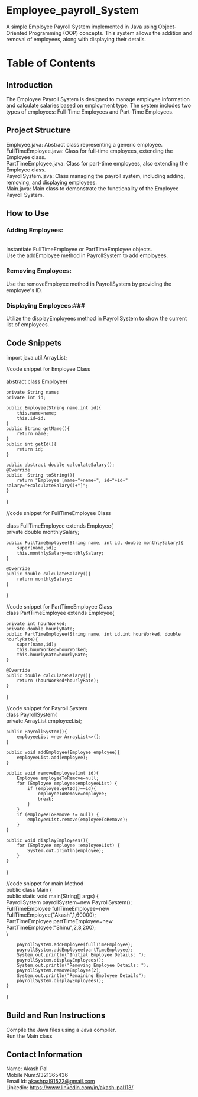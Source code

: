 # Employee_payroll_System
A simple Employee Payroll System implemented in Java using Object-Oriented Programming (OOP) concepts. This system allows the addition and removal of employees, along with displaying their details.

# Table of Contents #
## Introduction ##
The Employee Payroll System is designed to manage employee information and calculate salaries based on employment type. The system includes two types of employees: Full-Time Employees and Part-Time Employees.
## Project Structure ##
Employee.java: Abstract class representing a generic employee.<br>
FullTimeEmployee.java: Class for full-time employees, extending the Employee class. <br>
PartTimeEmployee.java: Class for part-time employees, also extending the Employee class. <br>
PayrollSystem.java: Class managing the payroll system, including adding, removing, and displaying employees. <br>
Main.java: Main class to demonstrate the functionality of the Employee Payroll System. <br>

## How to Use ##

### Adding Employees:
<br>
Instantiate FullTimeEmployee or PartTimeEmployee objects.
<br>
Use the addEmployee method in PayrollSystem to add employees.
<br>

### Removing Employees: ###
Use the removeEmployee method in PayrollSystem by providing the employee's ID.
<br>

### Displaying Employees:###
Utilize the displayEmployees method in PayrollSystem to show the current list of employees.
## Code Snippets ##
import java.util.ArrayList;

//code snippet for Employee Class
<br>
<br>
abstract class Employee{

    private String name;
    private int id;

    public Employee(String name,int id){
        this.name=name;
        this.id=id;
    }
    public String getName(){
        return name;
    }
    public int getId(){
        return id;
    }

    public abstract double calculateSalary();
    @Override
    public  String toString(){
        return "Employee [name="+name+", id="+id+" salary="+calculateSalary()+"]";
    }
}


//code snippet for FullTimeEmployee Class
<br>
<br>
class FullTimeEmployee extends Employee{
<br>
    private double monthlySalary;

    public FullTimeEmployee(String name, int id, double monthlySalary){
        super(name,id);
        this.monthlySalary=monthlySalary;
    }

    @Override
    public double calculateSalary(){
        return monthlySalary;
    }

}

//code snippet for PartTimeEmployee Class
<br>
class PartTimeEmployee extends Employee{

    private int hourWorked;
    private double hourlyRate;
    public PartTimeEmployee(String name, int id,int hourWorked, double hourlyRate){
        super(name,id);
        this.hourWorked=hourWorked;
        this.hourlyRate=hourlyRate;
    }

    @Override
    public double calculateSalary(){
        return (hourWorked*hourlyRate);
    }
}

//code snippet for Payroll System
<br>
class PayrollSystem{
<br>
    private ArrayList<Employee> employeeList;

    public PayrollSystem(){
        employeeList =new ArrayList<>();
    }

    public void addEmployee(Employee employee){
        employeeList.add(employee);
    }

    public void removeEmployee(int id){
        Employee employeeToRemove=null;
        for (Employee employee:employeeList) {
            if (employee.getId()==id){
                employeeToRemove=employee;
                break;
            }
        }
        if (employeeToRemove != null) {
            employeeList.remove(employeeToRemove);
        }
    }

    public void displayEmployees(){
        for (Employee employee :employeeList) {
            System.out.println(employee);
        }
    }
}

//code snippet for main Method
<br>
public class Main {<br>
    public static void main(String[] args) {<br>
        PayrollSystem payrollSystem=new PayrollSystem();<br>
        FullTimeEmployee fullTimeEmployee=new FullTimeEmployee("Akash",1,60000);<br>
        PartTimeEmployee partTimeEmployee=new PartTimeEmployee("Shinu",2,8,200);<br>\

        payrollSystem.addEmployee(fullTimeEmployee);
        payrollSystem.addEmployee(partTimeEmployee);
        System.out.println("Initial Employee Details: ");
        payrollSystem.displayEmployees();
        System.out.println("Removing Employee Details: ");
        payrollSystem.removeEmployee(2);
        System.out.println("Remaining Employee Details");
        payrollSystem.displayEmployees();
    }
}




## Build and Run Instructions ##
Compile the Java files using a Java compiler.
<br>
Run the Main class
## Contact Information ##
Name: Akash Pal<br>
Mobile Num:9321365436<br>
Email Id: akashpal91522@gmail.com<br>
Linkedin: https://www.linkedin.com/in/akash-pal113/



